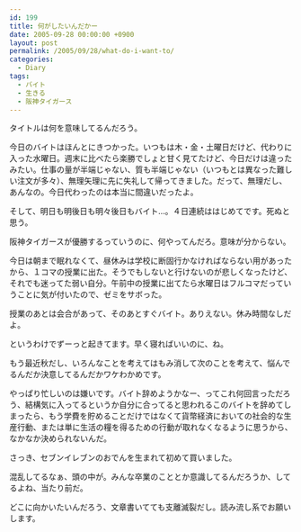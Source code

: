 ```yaml
---
id: 199
title: 何がしたいんだかー
date: 2005-09-28 00:00:00 +0900
layout: post
permalink: /2005/09/28/what-do-i-want-to/
categories:
  - Diary
tags:
  - バイト
  - 生きる
  - 阪神タイガース
---
```

タイトルは何を意味してるんだろう。

今日のバイトはほんとにきつかった。いつもは木・金・土曜日だけど、代わりに入った水曜日。週末に比べたら楽勝でしょと甘く見てたけど、今日だけは違ったみたい。仕事の量が半端じゃない、質も半端じゃない（いつもとは異なった難しい注文が多々）、無理矢理に先に失礼して帰ってきました。だって、無理だし、あんなの。今日代わったのは本当に間違いだったよ。
  
そして、明日も明後日も明々後日もバイト…。４日連続ははじめてです。死ぬと思う。

<!--more-->

阪神タイガースが優勝するっていうのに、何やってんだろ。意味が分からない。

今日は朝まで眠れなくて、昼休みは学校に断固行かなければならない用があったから、１コマの授業に出た。そうでもしないと行けないのが悲しくなったけど、それでも迷ってた弱い自分。午前中の授業に出てたら水曜日はフルコマだっていうことに気が付いたので、ゼミをサボった。
  
授業のあとは会合があって、そのあとすぐバイト。ありえない。休み時間なしだよ。
  
というわけでずーっと起きてます。早く寝ればいいのに、ね。

もう最近秋だし、いろんなことを考えてはもみ消して次のことを考えて、悩んでるんだか決意してるんだかワケわかめです。
  
やっぱり忙しいのは嫌いです。バイト辞めようかなー、ってこれ何回言っただろう、結構気に入ってるというか自分に合ってると思われるこのバイトを辞めてしまったら、もう学費を貯めることだけではなくて貨幣経済においての社会的な生産行動、または単に生活の糧を得るための行動が取れなくなるように思うから、なかなか決められないんだ。

さっき、セブンイレブンのおでんを生まれて初めて買いました。

混乱してるなぁ、頭の中が。みんな卒業のこととか意識してるんだろうか、してるよね、当たり前だ。
  
どこに向かいたいんだろう、文章書いてても支離滅裂だし。読み流し系でお願いします。
